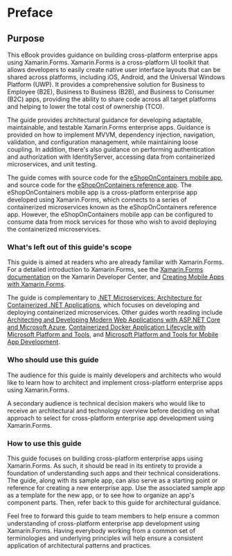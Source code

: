 # Preface

## Purpose

This eBook provides guidance on building cross-platform enterprise apps
using Xamarin.Forms. Xamarin.Forms is a cross-platform UI toolkit that
allows developers to easily create native user interface layouts that
can be shared across platforms, including iOS, Android, and the
Universal Windows Platform (UWP). It provides a comprehensive solution
for Business to Employee (B2E), Business to Business (B2B), and Business
to Consumer (B2C) apps, providing the ability to share code across all
target platforms and helping to lower the total cost of ownership (TCO).

The guide provides architectural guidance for developing adaptable,
maintainable, and testable Xamarin.Forms enterprise apps. Guidance is
provided on how to implement MVVM, dependency injection, navigation,
validation, and configuration management, while maintaining loose
coupling. In addition, there\'s also guidance on performing
authentication and authorization with IdentityServer, accessing data
from containerized microservices, and unit testing.

The guide comes with source code for the [eShopOnContainers mobile
app](https://github.com/dotnet-architecture/eShopOnContainers/tree/master/src/Mobile),
and source code for the [eShopOnContainers reference
app](https://github.com/dotnet-architecture/eShopOnContainers). The
eShopOnContainers mobile app is a cross-platform enterprise app
developed using Xamarin.Forms, which connects to a series of
containerized microservices known as the eShopOnContainers reference
app. However, the eShopOnContainers mobile app can be configured to
consume data from mock services for those who wish to avoid deploying
the containerized microservices.

### What's left out of this guide's scope

This guide is aimed at readers who are already familiar with
Xamarin.Forms. For a detailed introduction to Xamarin.Forms, see the
[Xamarin.Forms
documentation](https://developer.xamarin.com/guides/xamarin-forms/) on
the Xamarin Developer Center, and [Creating Mobile Apps with
Xamarin.Forms](https://aka.ms/xamebook).

The guide is complementary to [.NET Microservices: Architecture for
Containerized .NET Applications](https://aka.ms/microservicesebook),
which focuses on developing and deploying containerized microservices.
Other guides worth reading include [Architecting and Developing Modern
Web Applications with ASP.NET Core and Microsoft
Azure](http://aka.ms/WebAppEbook), [Containerized Docker Application
Lifecycle with Microsoft Platform and
Tools](http://aka.ms/dockerlifecycleebook), and [Microsoft Platform and
Tools for Mobile App Development](http://aka.ms/MobAppDev/StndPDF).

### Who should use this guide

The audience for this guide is mainly developers and architects who
would like to learn how to architect and implement cross-platform
enterprise apps using Xamarin.Forms.

A secondary audience is technical decision makers who would like to
receive an architectural and technology overview before deciding on what
approach to select for cross-platform enterprise app development using
Xamarin.Forms.

### How to use this guide

This guide focuses on building cross-platform enterprise apps using
Xamarin.Forms. As such, it should be read in its entirety to provide a
foundation of understanding such apps and their technical
considerations. The guide, along with its sample app, can also serve as
a starting point or reference for creating a new enterprise app. Use the
associated sample app as a template for the new app, or to see how to
organize an app\'s component parts. Then, refer back to this guide for
architectural guidance.

Feel free to forward this guide to team members to help ensure a common
understanding of cross-platform enterprise app development using
Xamarin.Forms. Having everybody working from a common set of
terminologies and underlying principles will help ensure a consistent
application of architectural patterns and practices.
